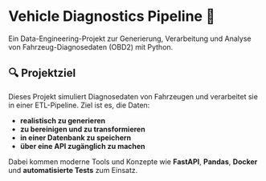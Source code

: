 # Vehicle Diagnostics Pipeline 🚗

Ein Data-Engineering-Projekt zur Generierung, Verarbeitung und Analyse von Fahrzeug-Diagnosedaten (OBD2) mit Python.

## 🔍 Projektziel

Dieses Projekt simuliert Diagnosedaten von Fahrzeugen und verarbeitet sie in einer ETL-Pipeline. Ziel ist es, die Daten:
- **realistisch zu generieren**
- **zu bereinigen und zu transformieren**
- **in einer Datenbank zu speichern**
- **über eine API zugänglich zu machen**

Dabei kommen moderne Tools und Konzepte wie **FastAPI**, **Pandas**, **Docker** und **automatisierte Tests** zum Einsatz.

